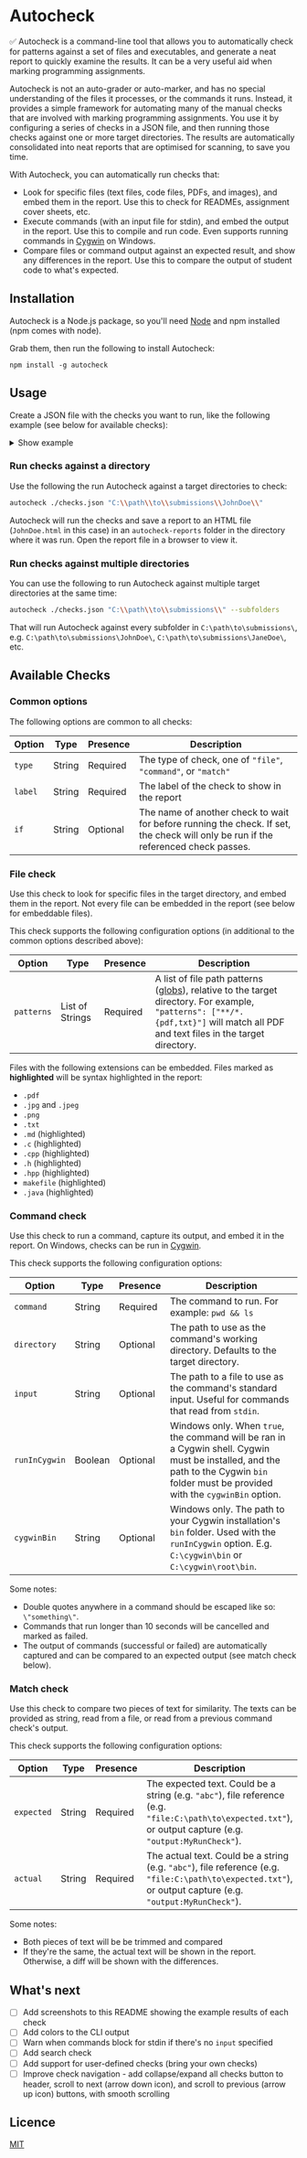 # Autocheck

✅ Autocheck is a command-line tool that allows you to automatically check for patterns against a set of files and executables, and generate a neat report to quickly examine the results. It can be a very useful aid when marking programming assignments.

<!-- ![Promotional image showing an autocheck report](./promo.png) -->

Autocheck is not an auto-grader or auto-marker, and has no special understanding of the files it processes, or the commands it runs. Instead, it provides a simple framework for automating many of the manual checks that are involved with marking programming assignments. You use it by configuring a series of checks in a JSON file, and then running those checks against one or more target directories. The results are automatically consolidated into neat reports that are optimised for scanning, to save you time.

With Autocheck, you can automatically run checks that:

- Look for specific files (text files, code files, PDFs, and images), and embed them in the report. Use this to check for READMEs, assignment cover sheets, etc.
- Execute commands (with an input file for stdin), and embed the output in the report. Use this to compile and run code. Even supports running commands in [Cygwin](https://cygwin.com/) on Windows.
- Compare files or command output against an expected result, and show any differences in the report. Use this to compare the output of student code to what's expected.

## Installation

Autocheck is a Node.js package, so you'll need [Node](https://nodejs.org/en/) and npm installed (npm comes with node).

Grab them, then run the following to install Autocheck:

```
npm install -g autocheck
```

## Usage

Create a JSON file with the checks you want to run, like the following example (see below for available checks):

<details>
<summary> Show example </summary>

```json
[
  {
    "type": "file",
    "label": "Cover Sheet and Readme",
    "patterns": ["**/*.pdf", "**/*.{jpg,jpeg,png}", "**/*.{txt,md}"]
  },
  {
    "type": "file",
    "label": "Code Files",
    "patterns": [
      "**/Node.h",
      "**/Node.cpp",
      "**/LinkedList.h",
      "**/LinkedList.cpp"
    ]
  },
  {
    "type": "command",
    "label": "Compiles",
    "command": "make clean && make",
    "runInCygwin": true,
    "cygwinBin": "C:\\path\\to\\cygwin\\root\\bin\\"
  },
  {
    "type": "command",
    "label": "Runs",
    "if": "Compiles",
    "command": "./assignment1.exe",
    "runInCygwin": true,
    "cygwinBin": "C:\\path\\to\\cygwin\\root\\bin\\"
  },
  {
    "type": "match",
    "label": "Matches Expected Output",
    "if": "Runs",
    "expected": "file:C:\\path\\to\\file\\with\\expected-output.txt",
    "actual": "output:Runs"
  }
]
```

</details>

### Run checks against a directory

Use the following the run Autocheck against a target directories to check:

```sh
autocheck ./checks.json "C:\\path\\to\\submissions\\JohnDoe\\"
```

Autocheck will run the checks and save a report to an HTML file (`JohnDoe.html` in this case) in an `autocheck-reports` folder in the directory where it was run. Open the report file in a browser to view it.

### Run checks against multiple directories

You can use the following to run Autocheck against multiple target directories at the same time:

```sh
autocheck ./checks.json "C:\\path\\to\\submissions\\" --subfolders
```

That will run Autocheck against every subfolder in `C:\path\to\submissions\`, e.g. `C:\path\to\submissions\JohnDoe\`, `C:\path\to\submissions\JaneDoe\`, etc.

## Available Checks

### Common options

The following options are common to all checks:

| Option  | Type   | Presence | Description                                                                                                                        |
| ------- | ------ | -------- | ---------------------------------------------------------------------------------------------------------------------------------- |
| `type`  | String | Required | The type of check, one of `"file"`, `"command"`, or `"match"`                                                                      |
| `label` | String | Required | The label of the check to show in the report                                                                                       |
| `if`    | String | Optional | The name of another check to wait for before running the check. If set, the check will only be run if the referenced check passes. |

### File check

Use this check to look for specific files in the target directory, and embed them in the report. Not every file can be embedded in the report (see below for embeddable files).

This check supports the following configuration options (in additional to the common options described above):

| Option     | Type            | Presence | Description                                                                                                                                                                                                                            |
| ---------- | --------------- | -------- | -------------------------------------------------------------------------------------------------------------------------------------------------------------------------------------------------------------------------------------- |
| `patterns` | List of Strings | Required | A list of file path patterns ([globs](<https://en.wikipedia.org/wiki/Glob_(programming)>)), relative to the target directory. For example, `"patterns": ["**/*.{pdf,txt}"]` will match all PDF and text files in the target directory. |

Files with the following extensions can be embedded. Files marked as **highlighted** will be syntax highlighted in the report:

- `.pdf`
- `.jpg` and `.jpeg`
- `.png`
- `.txt`
- `.md` (highlighted)
- `.c` (highlighted)
- `.cpp` (highlighted)
- `.h` (highlighted)
- `.hpp` (highlighted)
- `makefile` (highlighted)
- `.java` (highlighted)

### Command check

Use this check to run a command, capture its output, and embed it in the report. On Windows, checks can be run in [Cygwin](https://cygwin.com/).

This check supports the following configuration options:

| Option        | Type    | Presence | Description                                                                                                                                                                           |
| ------------- | ------- | -------- | ------------------------------------------------------------------------------------------------------------------------------------------------------------------------------------- |
| `command`     | String  | Required | The command to run. For example: `pwd && ls`                                                                                                                                          |
| `directory`   | String  | Optional | The path to use as the command's working directory. Defaults to the target directory.                                                                                                 |
| `input`       | String  | Optional | The path to a file to use as the command's standard input. Useful for commands that read from `stdin`.                                                                                |
| `runInCygwin` | Boolean | Optional | Windows only. When `true`, the command will be ran in a Cygwin shell. Cygwin must be installed, and the path to the Cygwin `bin` folder must be provided with the `cygwinBin` option. |
| `cygwinBin`   | String  | Optional | Windows only. The path to your Cygwin installation's `bin` folder. Used with the `runInCygwin` option. E.g. `C:\cygwin\bin` or `C:\cygwin\root\bin`.                                  |

Some notes:

- Double quotes anywhere in a command should be escaped like so: `\"something\"`.
- Commands that run longer than 10 seconds will be cancelled and marked as failed.
- The output of commands (successful or failed) are automatically captured and can be compared to an expected output (see match check below).

### Match check

Use this check to compare two pieces of text for similarity. The texts can be provided as string, read from a file, or read from a previous command check's output.

This check supports the following configuration options:

| Option     | Type   | Presence | Description                                                                                                                                                  |
| ---------- | ------ | -------- | ------------------------------------------------------------------------------------------------------------------------------------------------------------ |
| `expected` | String | Required | The expected text. Could be a string (e.g. `"abc"`), file reference (e.g. `"file:C:\path\to\expected.txt"`), or output capture (e.g. `"output:MyRunCheck"`). |
| `actual`   | String | Required | The actual text. Could be a string (e.g. `"abc"`), file reference (e.g. `"file:C:\path\to\expected.txt"`), or output capture (e.g. `"output:MyRunCheck"`).   |

Some notes:

- Both pieces of text will be be trimmed and compared
- If they're the same, the actual text will be shown in the report. Otherwise, a diff will be shown with the differences.

## What's next

- [ ] Add screenshots to this README showing the example results of each check
- [ ] Add colors to the CLI output
- [ ] Warn when commands block for stdin if there's no `input` specified
- [ ] Add search check
- [ ] Add support for user-defined checks (bring your own checks)
- [ ] Improve check navigation - add collapse/expand all checks button to header, scroll to next (arrow down icon), and scroll to previous (arrow up icon) buttons, with smooth scrolling

## Licence

[MIT](LICENCE)
